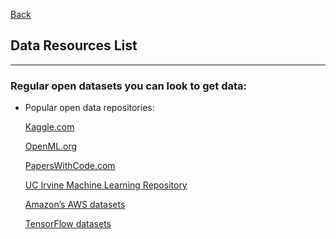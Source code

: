 [Back](README.md)

## Data Resources List

<hr>


### Regular open datasets you can look to get data:

- Popular open data repositories:

    [Kaggle.com](https://www.kaggle.com/datasets)

    [OpenML.org](https://openml.org)
    
    [PapersWithCode.com](https://paperswithcode.com/datasets)

    [UC Irvine Machine Learning Repository](https://archive.ics.uci.edu)

    [Amazon’s AWS datasets](https://registry.opendata.aws)

    [TensorFlow datasets](https://tensorflow.org/datasets)
